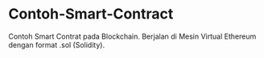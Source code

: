 # Contoh-Smart-Contract
Contoh Smart Contrat pada Blockchain. Berjalan di Mesin Virtual Ethereum dengan format .sol (Solidity).
